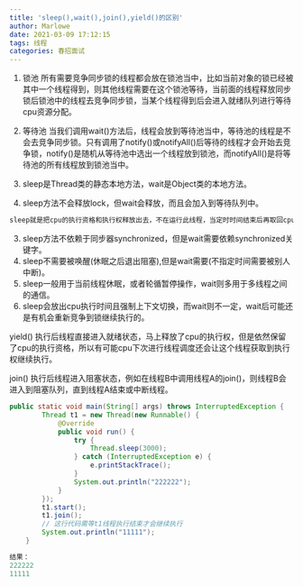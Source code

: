 ```yaml
---
title: 'sleep(),wait(),join(),yield()的区别'
author: Marlowe
date: 2021-03-09 17:12:15
tags: 线程
categories: 春招面试
---
```

<!--more-->
1. 锁池
所有需要竞争同步锁的线程都会放在锁池当中，比如当前对象的锁已经被其中一个线程得到，则其他线程需要在这个锁池等待，当前面的线程释放同步锁后锁池中的线程去竞争同步锁，当某个线程得到后会进入就绪队列进行等待cpu资源分配。
2. 等待池
当我们调用wait()方法后，线程会放到等待池当中，等待池的线程是不会去竞争同步锁。只有调用了notify()或notifyAll()后等待的线程才会开始去竞争锁，notify()是随机从等待池中选出一个线程放到锁池，而notifyAll()是将等待池的所有线程放到锁池当中。


1. sleep是Thread类的静态本地方法，wait是Object类的本地方法。
2. sleep方法不会释放lock，但wait会释放，而且会加入到等待队列中。
```java
sleep就是把cpu的执行资格和执行权释放出去，不在运行此线程，当定时时间结束后再取回cpu资源，参与cpu的调度，获取到cpu资源后就可以继续运行了。而如果sleep时线程有所，那么sleep不会释放这个锁，而是把锁带着进入了冻结状态，也就是说其他需要这个锁的线程根本不可能获取到这个锁。也即无法执行程序。如果在睡眠期间其他线程调用了这个线程的interrupt方法，那么这个线程也会抛出interruptexception异常返回，这个点和wait是一样的。
```
3. sleep方法不依赖于同步器synchronized，但是wait需要依赖synchronized关键字。
4. sleep不需要被唤醒(休眠之后退出阻塞),但是wait需要(不指定时间需要被别人中断)。
5. sleep一般用于当前线程休眠，或者轮循暂停操作，wait则多用于多线程之间的通信。
6. sleep会放出cpu执行时间且强制上下文切换，而wait则不一定，wait后可能还是有机会重新竞争到锁继续执行的。

yield() 执行后线程直接进入就绪状态，马上释放了cpu的执行权，但是依然保留了cpu的执行资格，所以有可能cpu下次进行线程调度还会让这个线程获取到执行权继续执行。

join() 执行后线程进入阻塞状态，例如在线程B中调用线程A的join()，则线程B会进入到阻塞队列，直到线程A结束或中断线程。
```java
public static void main(String[] args) throws InterruptedException {
        Thread t1 = new Thread(new Runnable() {
            @Override
            public void run() {
                try {
                    Thread.sleep(3000);
                } catch (InterruptedException e) {
                    e.printStackTrace();
                }
                System.out.println("222222");
            }
        });
        t1.start();
        t1.join();
        // 这行代码需等t1线程执行结束才会继续执行
        System.out.println("11111");
    }
```
```java
结果：
222222
11111
```

